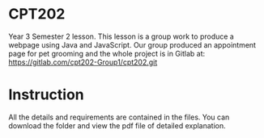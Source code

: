 # CPT202
Year 3 Semester 2 lesson. This lesson is a group work to produce a webpage using Java and JavaScript. Our group produced an appointment page for pet grooming and the whole project is in Gitlab at: https://gitlab.com/cpt202-Group1/cpt202.git

# Instruction
All the details and requirements are contained in the files. You can download the folder and view the pdf file of detailed explanation.
